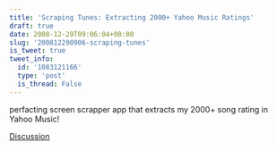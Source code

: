 ```yaml
---
title: 'Scraping Tunes: Extracting 2000+ Yahoo Music Ratings'
draft: true
date: 2008-12-29T09:06:04+00:00
slug: '200812290906-scraping-tunes'
is_tweet: true
tweet_info:
  id: '1083121166'
  type: 'post'
  is_thread: False
---
```




perfacting screen scrapper app that extracts my 2000+ song rating in Yahoo Music!

[Discussion](https://x.com/sytelus/status/1083121166)
